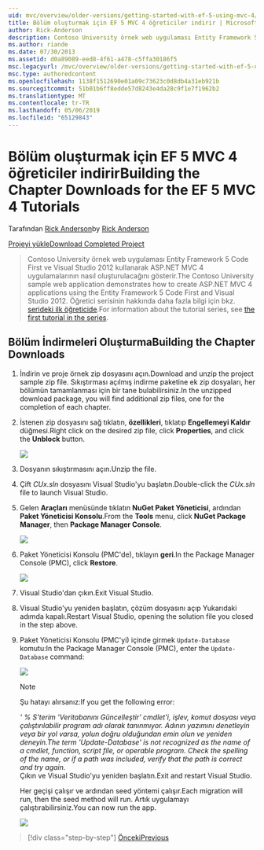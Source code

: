 ```yaml
---
uid: mvc/overview/older-versions/getting-started-with-ef-5-using-mvc-4/building-the-ef5-mvc4-chapter-downloads
title: Bölüm oluşturmak için EF 5 MVC 4 öğreticiler indirir | Microsoft Docs
author: Rick-Anderson
description: Contoso University örnek web uygulaması Entity Framework 5 Code First ve Visual Studio kullanarak ASP.NET MVC 4 uygulamalarının nasıl oluşturulacağını gösterir...
ms.author: riande
ms.date: 07/30/2013
ms.assetid: d0a89089-eed8-4f61-a478-c5ffa30186f5
msc.legacyurl: /mvc/overview/older-versions/getting-started-with-ef-5-using-mvc-4/building-the-ef5-mvc4-chapter-downloads
msc.type: authoredcontent
ms.openlocfilehash: 1138f1512690e01a09c73623c0d8db4a31eb921b
ms.sourcegitcommit: 51b01b6ff8edde57d8243e4da28c9f1e7f1962b2
ms.translationtype: MT
ms.contentlocale: tr-TR
ms.lasthandoff: 05/06/2019
ms.locfileid: "65129843"
---
```

# <a name="building-the-chapter-downloads-for-the-ef-5-mvc-4-tutorials"></a><span data-ttu-id="54571-103">Bölüm oluşturmak için EF 5 MVC 4 öğreticiler indirir</span><span class="sxs-lookup"><span data-stu-id="54571-103">Building the Chapter Downloads for the EF 5 MVC 4 Tutorials</span></span>

<span data-ttu-id="54571-104">Tarafından [Rick Anderson]((https://twitter.com/RickAndMSFT))</span><span class="sxs-lookup"><span data-stu-id="54571-104">by [Rick Anderson]((https://twitter.com/RickAndMSFT))</span></span>

[<span data-ttu-id="54571-105">Projeyi yükle</span><span class="sxs-lookup"><span data-stu-id="54571-105">Download Completed Project</span></span>](http://code.msdn.microsoft.com/Getting-Started-with-dd0e2ed8)

> <span data-ttu-id="54571-106">Contoso University örnek web uygulaması Entity Framework 5 Code First ve Visual Studio 2012 kullanarak ASP.NET MVC 4 uygulamalarının nasıl oluşturulacağını gösterir.</span><span class="sxs-lookup"><span data-stu-id="54571-106">The Contoso University sample web application demonstrates how to create ASP.NET MVC 4 applications using the Entity Framework 5 Code First and Visual Studio 2012.</span></span> <span data-ttu-id="54571-107">Öğretici serisinin hakkında daha fazla bilgi için bkz. [serideki ilk öğreticide](creating-an-entity-framework-data-model-for-an-asp-net-mvc-application.md).</span><span class="sxs-lookup"><span data-stu-id="54571-107">For information about the tutorial series, see [the first tutorial in the series](creating-an-entity-framework-data-model-for-an-asp-net-mvc-application.md).</span></span>

## <a name="building-the-chapter-downloads"></a><span data-ttu-id="54571-108">Bölüm İndirmeleri Oluşturma</span><span class="sxs-lookup"><span data-stu-id="54571-108">Building the Chapter Downloads</span></span>

1. <span data-ttu-id="54571-109">İndirin ve proje örnek zip dosyasını açın.</span><span class="sxs-lookup"><span data-stu-id="54571-109">Download and unzip the  project sample zip file.</span></span> <span data-ttu-id="54571-110">Sıkıştırması açılmış indirme paketine ek zip dosyaları, her bölümün tamamlanması için bir tane bulabilirsiniz.</span><span class="sxs-lookup"><span data-stu-id="54571-110">In the unzipped download package, you will find additional zip files, one for the completion of each chapter.</span></span>
2. <span data-ttu-id="54571-111">İstenen zip dosyasını sağ tıklatın, **özellikleri**, tıklatıp **Engellemeyi Kaldır** düğmesi.</span><span class="sxs-lookup"><span data-stu-id="54571-111">Right click on the desired zip file, click **Properties**, and click the **Unblock** button.</span></span>  
  
    ![](building-the-ef5-mvc4-chapter-downloads/_static/image1.png)
3. <span data-ttu-id="54571-112">Dosyanın sıkıştırmasını açın.</span><span class="sxs-lookup"><span data-stu-id="54571-112">Unzip the file.</span></span>
4. <span data-ttu-id="54571-113">Çift *CUx.sln* dosyasını Visual Studio'yu başlatın.</span><span class="sxs-lookup"><span data-stu-id="54571-113">Double-click the *CUx.sln* file to launch Visual Studio.</span></span>
5. <span data-ttu-id="54571-114">Gelen **Araçları** menüsünde tıklatın **NuGet Paket Yöneticisi**, ardından **Paket Yöneticisi Konsolu**.</span><span class="sxs-lookup"><span data-stu-id="54571-114">From the **Tools** menu, click **NuGet Package Manager**, then **Package Manager Console**.</span></span>  
  
    ![](building-the-ef5-mvc4-chapter-downloads/_static/image2.png)
6. <span data-ttu-id="54571-115">Paket Yöneticisi Konsolu (PMC'de), tıklayın **geri**.</span><span class="sxs-lookup"><span data-stu-id="54571-115">In the Package Manager Console (PMC), click **Restore**.</span></span>  
  
    ![](building-the-ef5-mvc4-chapter-downloads/_static/image3.png)
7. <span data-ttu-id="54571-116">Visual Studio'dan çıkın.</span><span class="sxs-lookup"><span data-stu-id="54571-116">Exit Visual Studio.</span></span>
8. <span data-ttu-id="54571-117">Visual Studio'yu yeniden başlatın, çözüm dosyasını açıp Yukarıdaki adımda kapalı.</span><span class="sxs-lookup"><span data-stu-id="54571-117">Restart Visual Studio, opening the solution file you closed in the step above.</span></span>
9. <span data-ttu-id="54571-118">Paket Yöneticisi Konsolu (PMC'yi) içinde girmek `Update-Database` komutu:</span><span class="sxs-lookup"><span data-stu-id="54571-118">In the Package Manager Console (PMC), enter the `Update-Database` command:</span></span>  
  
    ![](building-the-ef5-mvc4-chapter-downloads/_static/image4.png)  

    > [!NOTE]
    > <span data-ttu-id="54571-119">Şu hatayı alırsanız:</span><span class="sxs-lookup"><span data-stu-id="54571-119">If you get the following error:</span></span>  
    >   
    >  <span data-ttu-id="54571-120">*' % S'terim 'Veritabanını Güncelleştir' cmdlet'i, işlev, komut dosyası veya çalıştırılabilir program adı olarak tanınmıyor. Adının yazımını denetleyin veya bir yol varsa, yolun doğru olduğundan emin olun ve yeniden deneyin.*</span><span class="sxs-lookup"><span data-stu-id="54571-120">*The term 'Update-Database' is not recognized as the name of a cmdlet, function, script file, or operable program. Check the spelling of the name, or if a path was included, verify that the path is correct and try again.*</span></span>  
    > <span data-ttu-id="54571-121">Çıkın ve Visual Studio'yu yeniden başlatın.</span><span class="sxs-lookup"><span data-stu-id="54571-121">Exit and restart Visual Studio.</span></span>

    <span data-ttu-id="54571-122">Her geçişi çalışır ve ardından seed yöntemi çalışır.</span><span class="sxs-lookup"><span data-stu-id="54571-122">Each migration will run, then the seed method will run.</span></span> <span data-ttu-id="54571-123">Artık uygulamayı çalıştırabilirsiniz.</span><span class="sxs-lookup"><span data-stu-id="54571-123">You can now run the app.</span></span>

    ![](building-the-ef5-mvc4-chapter-downloads/_static/image5.png)

> [!div class="step-by-step"]
> [<span data-ttu-id="54571-124">Önceki</span><span class="sxs-lookup"><span data-stu-id="54571-124">Previous</span></span>](advanced-entity-framework-scenarios-for-an-mvc-web-application.md)
